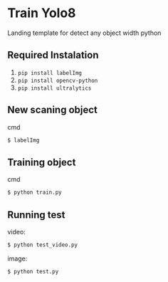 # Train Yolo8
Landing template for detect any object width python

## Required Instalation
1. `pip install labelImg`
2. `pip install opencv-python`
3. `pip install ultralytics`


## New scaning object
cmd
```cmd
$ labelImg
```


## Training object
cmd
```cmd
$ python train.py
```

## Running test
video:
```cmd
$ python test_video.py
```

image:
```cmd
$ python test.py
```
